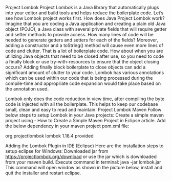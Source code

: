 Project Lombok
Project Lombok is a Java library that automatically plugs into your editor and build tools and helps reduce the boilerplate code. Let’s see how Lombok project works first.
How does Java Project Lombok work?
Imagine that you are coding a Java application and creating a plain old Java object (POJO), a Java class with several private fields that will require getter and setter methods to provide access. How many lines of code will be needed to generate getters and setters for each of the fields? Moreover, adding a constructor and a toString() method will cause even more lines of code and clutter. That is a lot of boilerplate code. How about when you are utilizing Java objects that need to be closed after use, so you need to code a finally block or use try-with-resources to ensure that the object closing occurs? Adding finally block boilerplate to close objects can add a significant amount of clutter to your code.
Lombok has various annotations which can be used within our code that is being processed during the compile-time and appropriate code expansion would take place based on the annotation used.

Lombok only does the code reduction in view time, after compiling the byte code is injected with all the boilerplate. This helps to keep our codebase small, clean and easy to read and maintain.
Project Lombok Maven
Follow below steps to setup Lombok in your Java projects:
Create a simple maven project using - How to Create a Simple Maven Project in Eclipse article.
Add the below dependency in your maven project pom.xml file:

<!-- https://mvnrepository.com/artifact/org.projectlombok/lombok -->
<dependency>
    <groupId>org.projectlombok</groupId>
    <artifactId>lombok</artifactId>
    <version>1.18.4</version>
    <scope>provided</scope>
</dependency>

Adding the Lombok Plugin in IDE (Eclipse)
Here are the installation steps to setup eclipse for Windows:
Downloaded jar from https://projectlombok.org/download or use the jar which is downloaded from your maven build.
Execute command in terminal: java -jar lombok.jar
This command will open window as shown in the picture below, install and quit the installer and restart eclipse.




